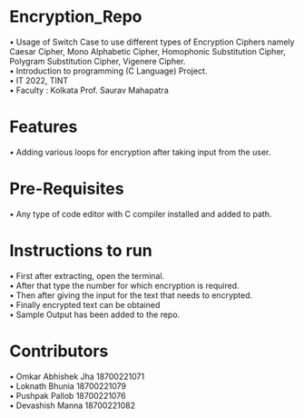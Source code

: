 # Encryption_Repo
•	Usage of Switch Case to use different types of Encryption Ciphers namely Caesar Cipher, Mono Alphabetic Cipher, Homophonic Substitution Cipher, Polygram Substitution Cipher, Vigenere Cipher. <br />
•	Introduction to programming (C Language) Project. <br />
•	IT 2022, TINT <br />
•	Faculty : Kolkata Prof. Saurav Mahapatra <br />
# Features <br />
•	Adding various loops for encryption after taking input from the user. <br />
# Pre-Requisites <br />
•	Any type of code editor with C compiler installed and added to path.<br />
# Instructions to run <br />
•	First after extracting, open the terminal. <br />
•	After that type the number for which encryption is required. <br />
•	Then after giving the input for the text that needs to encrypted. <br />
•	Finally encrypted text can be obtained  <br />
•	Sample Output has been added to the repo. <br/>
# Contributors  <br />
•	Omkar Abhishek Jha 18700221071 <br />
•	Loknath Bhunia 18700221079 <br />
•	Pushpak Pallob 18700221076 <br />
•	Devashish Manna 18700221082 <br />
